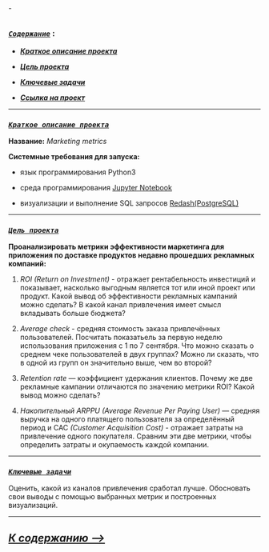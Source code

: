 ###### -

### [***`Coдержание`***](#-) :<br>

 - [***Краткое описание проекта***](#Краткое-описание-проекта)
 

 - [***Цель проекта***](#Цель-проекта)
 
  
 - [***Ключевые задачи***](#Ключевые-задачи)
 

 - [***Ссылка на проект***](https://github.com/IvanoVladimir/karpov_courses/blob/main/Interim_Project/E_com%20.ipynb 'Ссылка на проект')

---

### [***`Краткое описание проекта`***](#-)<br>


**Название:** *Marketing metrics*

**Системные требования для запуска:**

 * язык программирования Python3 

 * среда программирования [Jupyter Notebook](https://jupyter.org/)

 * визуализации и выполнение SQL запросов [Redash(PostgreSQL)](https://redash.io/)

---

### [***`Цель проекта`***](#-)<br>
 
**Проанализировать метрики эффективности маркетинга для приложения по доставке продуктов недавно прошедших рекламных компаний:**

1. *ROI (Return on Investment)* - отражает рентабельность инвестиций и показывает, насколько выгодным является тот или иной проект или продукт. Какой вывод об эффективности рекламных кампаний можно сделать? В какой канал привлечения имеет смысл вкладывать больше бюджета?

2. *Average check* - средняя стоимость заказа привлечённых пользователей. Посчитать показатьель за первую неделю использования приложения с 1 по 7 сентября. Что можно сказать о среднем чеке пользователей в двух группах? Можно ли сказать, что в одной из групп он значительно выше, чем во второй?

3. *Retention rate* — коэффициент удержания клиентов. Почему же две рекламные кампании отличаются по значению метрики ROI? Какой вывод можно сделать?

4. *Накопительный ARPPU (Average Revenue Per Paying User)* — средняя выручка на одного платящего пользователя за определённый период и CAC *(Customer Acquisition Cost)* - отражает затраты на привлечение одного покупателя. Сравним эти две метрики, чтобы определить затраты и окупаемость каждой компании.

---

### [***`Ключевые задачи`***](#-)<br>
 
Оценить, какой из каналов привлечения сработал лучше. Обосновать свои выводы с помощью выбранных метрик и построенных визуализаций.

---

## [***К содержанию -->***](#-)<br>
